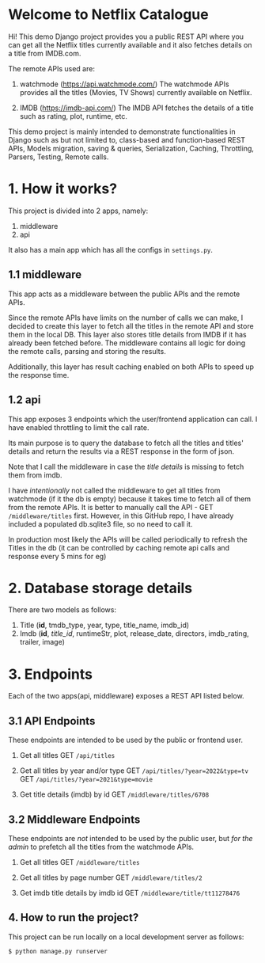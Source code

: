 # Welcome to Netflix Catalogue

Hi! This demo Django project provides you a public REST API where you can get all the Netflix titles currently available and it also fetches details on a title from IMDB.com.

The remote APIs used are:

 1. watchmode (https://api.watchmode.com/) 
The watchmode APIs provides all the titles (Movies, TV Shows) currently available on Netflix.

 3. IMDB (https://imdb-api.com/)
The IMDB API fetches the details of a title such as rating, plot, runtime, etc.

This demo project is mainly intended to demonstrate functionalities in Django such as but not limited to, class-based and function-based REST APIs, Models migration, saving & queries, Serialization, Caching, Throttling, Parsers, Testing, Remote calls.

# 1. How it works?

This project is divided into 2 apps, namely:

 1. middleware 
 2. api
 
It also has a main app which has all the configs in `settings.py`.

## 1.1 middleware

This app acts as a middleware between the public APIs and the remote APIs. 

Since the remote APIs have limits on the number of calls we can make, I decided to create this layer to fetch all the titles in the remote API and store them in the local DB. This layer also stores title details from IMDB if it has already been fetched before. The middleware contains all logic for doing the remote calls, parsing and storing the results.

Additionally, this layer has result caching enabled on both APIs to speed up the response time. 



## **1.2 api**
This app exposes 3 endpoints which the user/frontend application can call. I have enabled throttling to limit the call rate.

Its main purpose is to query the database to fetch all the titles and titles' details and return the results via a REST response in the form of json.

Note that I call the middleware in case the *title details* is missing to fetch them from imdb.

I have *intentionally* not called the middleware to get all titles from watchmode  (if it the db is empty) because it takes time to fetch all of them from the remote APIs. It is better to manually call the API - GET `/middleware/titles` first.
However, in this GitHub repo, I have already included a populated db.sqlite3 file, so no need to call it.

In production most likely the APIs will be called periodically to refresh the Titles in the db (it can be controlled by caching remote api calls and response every 5 mins for eg)

# 2. Database storage details

There are two models as follows:

 1. Title (**id**, tmdb_type, year, type, title_name, imdb_id)
 2. Imdb (**id**,  *title_id*, runtimeStr, plot, release_date, directors, imdb_rating, trailer, image)

# 3. Endpoints
Each of the two apps(api, middleware) exposes a REST API listed below. 

## 3.1 API Endpoints
These endpoints are intended to be used by the public or frontend user.

 1. Get all titles 
GET `/api/titles`   

 2. Get all titles by year and/or type
GET `/api/titles/?year=2022&type=tv`
GET `/api/titles/?year=2021&type=movie`

 3. Get title details (imdb) by id
  GET `/middleware/titles/6708`

## **3.2 Middleware Endpoints**

These endpoints are *not* intended to be used by the public user, but *for the admin* to prefetch all the titles from the watchmode APIs.

 1. Get all titles 
GET `/middleware/titles`   

 2. Get all titles by page number 
GET `/middleware/titles/2`

 3. Get imdb title details by imdb id
  GET `/middleware/title/tt11278476`


## 4. How to run the project?
This project can be run locally on a local development server as follows:

    $ python manage.py runserver
